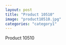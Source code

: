 ```yaml
---
layout: post
title: "Product 10510"
image: "product10510.jpg"
categories: "category1"
---
```

Product 10510
